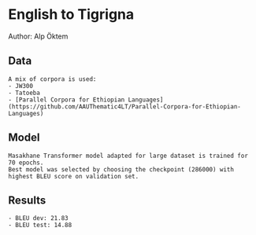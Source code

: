 # English to Tigrigna

Author: Alp Öktem

## Data
	
	A mix of corpora is used: 
	- JW300
	- Tatoeba
	- [Parallel Corpora for Ethiopian Languages](https://github.com/AAUThematic4LT/Parallel-Corpora-for-Ethiopian-Languages)

## Model
	
	Masakhane Transformer model adapted for large dataset is trained for 70 epochs.
	Best model was selected by choosing the checkpoint (286000) with highest BLEU score on validation set. 

## Results
	
	- BLEU dev: 21.83
	- BLEU test: 14.88
